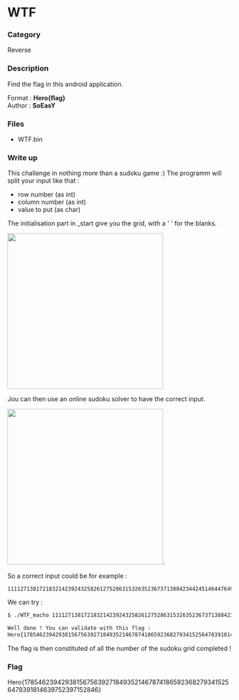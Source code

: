 # WTF

### Category

Reverse

### Description

Find the flag in this android application.

Format : **Hero{flag}**<br>
Author : **SoEasY**

### Files

- WTF.bin

### Write up

This challenge in nothing more than a sudoku game :)
The programm will split your input like that : 
- row number (as int)
- column number (as int)
- value to put (as char)

The initialisation part in \_start give you the grid, with a ' ' for the blanks.

<img src="https://user-images.githubusercontent.com/34216946/115768094-22e2f880-a3aa-11eb-93c1-80f4e558d246.png" width="350" height="350">

Jou can then use an online sudoku solver to have the correct input.

<img src="https://user-images.githubusercontent.com/34216946/115768177-4148f400-a3aa-11eb-85f1-fea2883ddab2.png" width="350" height="350">.

So a correct input could be for example : 
```
111127138172183214239243258261275286315326352367371388423442451464476498524531548556565579593616628632647674681695712744757773789791818834846877885892913929937941955962984
```

We can try : 
```bash
$ ./WTF_macho 111127138172183214239243258261275286315326352367371388423442451464476498524531548556565579593616628632647674681695712744757773789791818834846877885892913929937941955962984

Well done ! You can validate with this flag : 
Hero{178546239429381567563927184935214678741865923682793415256478391814639752397152846}
```

The flag is then constituted of all the number of the sudoku grid completed !

### Flag

Hero{178546239429381567563927184935214678741865923682793415256478391814639752397152846}
